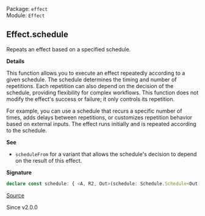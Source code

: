 Package: `effect`<br />
Module: `Effect`<br />

## Effect.schedule

Repeats an effect based on a specified schedule.

**Details**

This function allows you to execute an effect repeatedly according to a given
schedule. The schedule determines the timing and number of repetitions. Each
repetition can also depend on the decision of the schedule, providing
flexibility for complex workflows. This function does not modify the effect's
success or failure; it only controls its repetition.

For example, you can use a schedule that recurs a specific number of times,
adds delays between repetitions, or customizes repetition behavior based on
external inputs. The effect runs initially and is repeated according to the
schedule.

**See**

- `scheduleFrom` for a variant that allows the schedule's decision
to depend on the result of this effect.

**Signature**

```ts
declare const schedule: { <A, R2, Out>(schedule: Schedule.Schedule<Out, NoInfer<A> | undefined, R2>): <E, R>(self: Effect<A, E, R>) => Effect<Out, E, R2 | R>; <A, E, R, R2, Out>(self: Effect<A, E, R>, schedule: Schedule.Schedule<Out, A | undefined, R2>): Effect<Out, E, R | R2>; }
```

[Source](https://github.com/Effect-TS/effect/tree/main/packages/effect/src/Effect.ts#L10278)

Since v2.0.0